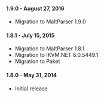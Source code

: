 #### 1.9.0 - August 27, 2016
* Migration to MaltParser 1.9.0

#### 1.8.1 - July 15, 2015
* Migration to MaltParser 1.8.1
* Migration to IKVM.NET 8.0.5449.1
* Migration to Paket

#### 1.8.0 - May 31, 2014
* Initial release